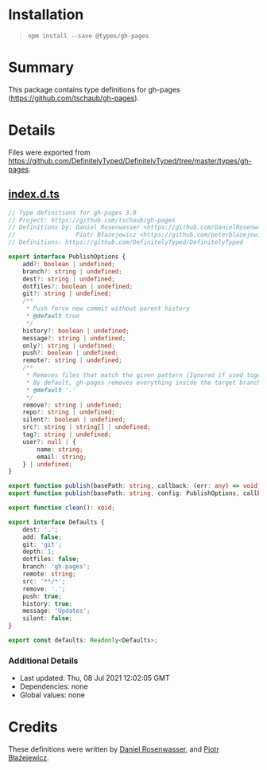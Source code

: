 # Installation
> `npm install --save @types/gh-pages`

# Summary
This package contains type definitions for gh-pages (https://github.com/tschaub/gh-pages).

# Details
Files were exported from https://github.com/DefinitelyTyped/DefinitelyTyped/tree/master/types/gh-pages.
## [index.d.ts](https://github.com/DefinitelyTyped/DefinitelyTyped/tree/master/types/gh-pages/index.d.ts)
````ts
// Type definitions for gh-pages 3.0
// Project: https://github.com/tschaub/gh-pages
// Definitions by: Daniel Rosenwasser <https://github.com/DanielRosenwasser>
//                 Piotr Błażejewicz <https://github.com/peterblazejewicz>
// Definitions: https://github.com/DefinitelyTyped/DefinitelyTyped

export interface PublishOptions {
    add?: boolean | undefined;
    branch?: string | undefined;
    dest?: string | undefined;
    dotfiles?: boolean | undefined;
    git?: string | undefined;
    /**
     * Push force new commit without parent history
     * @default true
     */
    history?: boolean | undefined;
    message?: string | undefined;
    only?: string | undefined;
    push?: boolean | undefined;
    remote?: string | undefined;
    /**
     * Removes files that match the given pattern (Ignored if used together with --add).
     * By default, gh-pages removes everything inside the target branch auto-generated directory before copying the new files from dir.
     * @default '.'
     */
    remove?: string | undefined;
    repo?: string | undefined;
    silent?: boolean | undefined;
    src?: string | string[] | undefined;
    tag?: string | undefined;
    user?: null | {
        name: string;
        email: string;
    } | undefined;
}

export function publish(basePath: string, callback: (err: any) => void): void;
export function publish(basePath: string, config: PublishOptions, callback?: (err: any) => void): void;

export function clean(): void;

export interface Defaults {
    dest: '.';
    add: false;
    git: 'git';
    depth: 1;
    dotfiles: false;
    branch: 'gh-pages';
    remote: string;
    src: '**/*';
    remove: '.';
    push: true;
    history: true;
    message: 'Updates';
    silent: false;
}

export const defaults: Readonly<Defaults>;

````

### Additional Details
 * Last updated: Thu, 08 Jul 2021 12:02:05 GMT
 * Dependencies: none
 * Global values: none

# Credits
These definitions were written by [Daniel Rosenwasser](https://github.com/DanielRosenwasser), and [Piotr Błażejewicz](https://github.com/peterblazejewicz).
